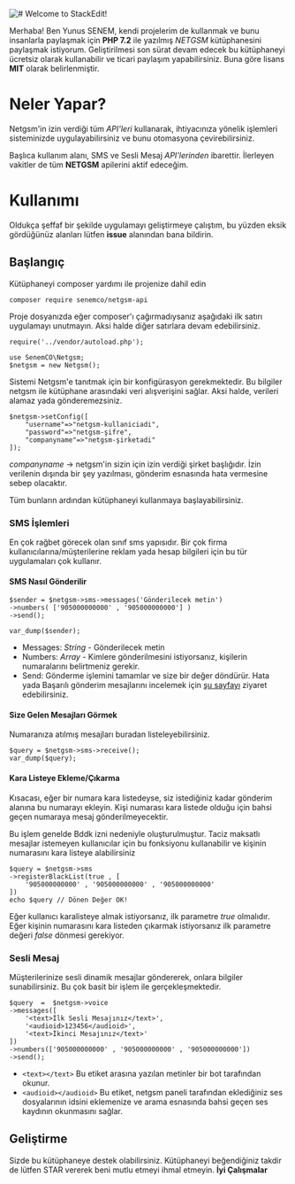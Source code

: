 ![# Welcome to StackEdit!](https://res.cloudinary.com/senem-co/image/upload/v1566212823/Git/image_a5evmf.webp)

Merhaba! Ben Yunus SENEM, kendi projelerim de kullanmak ve bunu insanlarla paylaşmak için **PHP 7.2** ile yazılmış *NETGSM* kütüphanesini paylaşmak istiyorum. Geliştirilmesi son sürat devam edecek bu kütüphaneyi ücretsiz olarak kullanabilir ve ticari paylaşım yapabilirsiniz. Buna göre lisans **MIT** olarak belirlenmiştir.

# Neler Yapar?

Netgsm'in izin verdiği tüm *API'leri* kullanarak, ihtiyacınıza yönelik işlemleri sisteminizde uygulayabilirsiniz ve bunu otomasyona çevirebilirsiniz.

Başlıca kullanım alanı, SMS ve Sesli Mesaj *API'lerinden* ibarettir. İlerleyen vakitler de tüm **NETGSM** apilerini aktif edeceğim.

# Kullanımı
Oldukça şeffaf bir şekilde uygulamayı geliştirmeye çalıştım, bu yüzden eksik gördüğünüz alanları lütfen **issue** alanından bana bildirin.

## Başlangıç
Kütüphaneyi composer yardımı ile projenize dahil edin

	composer require senemco/netgsm-api

Proje dosyanızda eğer composer'ı çağırmadıysanız aşağıdaki ilk satırı uygulamayı unutmayın. Aksi halde diğer satırlara devam edebilirsiniz.

	require('../vendor/autoload.php');
	
	use SenemCO\Netgsm;
	$netgsm = new Netgsm();
	
Sistemi Netgsm'e tanıtmak için bir konfigürasyon gerekmektedir. Bu bilgiler netgsm ile kütüphane arasındaki veri alışverişini sağlar. Aksi halde, verileri alamaz yada gönderemezsiniz.

	$netgsm->setConfig([
		"username"=>"netgsm-kullaniciadi",
		"password"=>"netgsm-şifre",
		"companyname"=>"netgsm-şirketadi"
	]);

*companyname* -> netgsm'in sizin için izin verdiği şirket başlığıdır. İzin verilenin dışında bir şey yazılması, gönderim esnasında hata vermesine sebep olacaktır.

Tüm bunların ardından kütüphaneyi kullanmaya başlayabilirsiniz.

### SMS İşlemleri

En çok rağbet görecek olan sınıf sms yapısıdır. Bir çok firma kullanıcılarına/müşterilerine reklam yada hesap bilgileri için bu tür uygulamaları çok kullanır.

#### SMS Nasıl Gönderilir

	$sender = $netgsm->sms->messages('Gönderilecek metin')
	->numbers( ['905000000000' , '905000000000'] )
	->send();

	var_dump($sender);

- Messages: *String* -  Gönderilecek metin
- Numbers: *Array* - Kimlere gönderilmesini istiyorsanız, kişilerin numaralarını belirtmeniz gerekir.
- Send: Gönderme işlemini tamamlar ve size bir değer döndürür. Hata yada Başarılı gönderim mesajlarını incelemek için [şu sayfayı](https://www.netgsm.com.tr/dokuman/#xml-post-sms-g%C3%B6nderme) ziyaret edebilirsiniz.

#### Size Gelen Mesajları Görmek
Numaranıza atılmış mesajları buradan listeleyebilirsiniz.

	$query = $netgsm->sms->receive();
	var_dump($query);
	
#### Kara Listeye Ekleme/Çıkarma
Kısacası, eğer bir numara kara listedeyse, siz istediğiniz kadar gönderim alanına bu numarayı ekleyin. Kişi numarası kara listede olduğu için bahsi geçen numaraya mesaj gönderilmeyecektir. 

Bu işlem genelde Bddk izni nedeniyle oluşturulmuştur. Taciz maksatlı mesajlar istemeyen kullanıcılar için bu fonksiyonu kullanabilir ve kişinin numarasını kara listeye alabilirsiniz

	$query = $netgsm->sms
	->registerBlackList(true , [
		'905000000000' , '905000000000' , '905000000000'
	])
	echo $query // Dönen Değer OK! 

Eğer kullanıcı karalisteye almak istiyorsanız, ilk parametre *true* olmalıdır. Eğer kişinin numarasını kara listeden çıkarmak istiyorsanız ilk parametre değeri *false* dönmesi gerekiyor.

### Sesli Mesaj
Müşterilerinize sesli dinamik mesajlar göndererek, onlara bilgiler sunabilirsiniz. Bu çok basit bir işlem ile gerçekleşmektedir. 

	$query  =  $netgsm->voice
	->messages([
		'<text>İlk Sesli Mesajınız</text>',
		'<audioid>123456</audioid>',
		'<text>İkinci Mesajınız</text>'
	])
	->numbers(['905000000000' , '905000000000' , '905000000000'])
	->send();
  
- `<text></text>` Bu etiket arasına yazılan metinler bir bot tarafından okunur.
- `<audioid></audioid>` Bu etiket, netgsm paneli tarafından eklediğiniz ses dosyalarının idsini eklemenize ve arama esnasında bahsi geçen ses kaydının okunmasını sağlar.

## Geliştirme
Sizde bu kütüphaneye destek olabilirsiniz. Kütüphaneyi beğendiğiniz takdir de lütfen STAR vererek beni mutlu etmeyi ihmal etmeyin. 
**İyi Çalışmalar**
